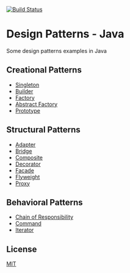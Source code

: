[![Build Status](https://app.travis-ci.com/vanessavps/java-design-patterns.svg?branch=main)](https://app.travis-ci.com/vanessavps/java-design-patterns)
# Design Patterns - Java
Some design patterns examples in Java

## Creational Patterns
* [Singleton](src/main/java/com/vanessavps/patterns/creational/singleton)
* [Builder](src/main/java/com/vanessavps/patterns/creational/builder)
* [Factory](src/main/java/com/vanessavps/patterns/creational/factory)
* [Abstract Factory](src/main/java/com/vanessavps/patterns/creational/abstractFactory)
* [Prototype](src/main/java/com/vanessavps/patterns/creational/prototype)

## Structural Patterns
* [Adapter](src/main/java/com/vanessavps/patterns/structural/adapter)
* [Bridge](src/main/java/com/vanessavps/patterns/structural/bridge)
* [Composite](src/main/java/com/vanessavps/patterns/structural/composite)
* [Decorator](src/main/java/com/vanessavps/patterns/structural/decorator)
* [Facade](src/main/java/com/vanessavps/patterns/structural/facade)
* [Flyweight](src/main/java/com/vanessavps/patterns/structural/flyweight)
* [Proxy](src/main/java/com/vanessavps/patterns/structural/proxy)

## Behavioral Patterns
* [Chain of Responsibility](src/main/java/com/vanessavps/patterns/behavioral/chainOfResponsibility)
* [Command](src/main/java/com/vanessavps/patterns/behavioral/command)
* [Iterator](src/main/java/com/vanessavps/patterns/behavioral/iterator)

## License
[MIT](https://choosealicense.com/licenses/mit/)
